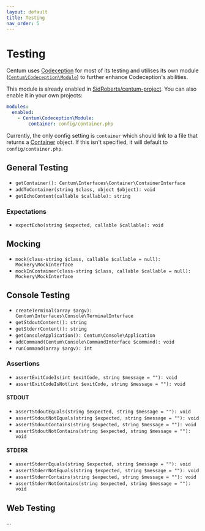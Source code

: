 ```yaml
---
layout: default
title: Testing
nav_order: 5
---
```




# Testing

Centum uses [Codeception](https://codeception.com/) for most of its testing and utilises its own module ([`Centum\Codeception\Module`](https://github.com/SidRoberts/centum/blob/development/src/Codeception/Module.php)) to further enhance Codeception's abilities.

This module is already enabled in [SidRoberts/centum-project](https://github.com/SidRoberts/centum-project).
You can also enable it in your own projects:

```yaml
modules:
  enabled:
    - Centum\Codeception\Module:
        container: config/container.php
```

Currently, the only config setting is `container` which should link to a file that returns a [Container](components/container/index.md) object.
If this isn't specified, it will default to `config/container.php`.



## General Testing

- `getContainer(): Centum\Interfaces\Container\ContainerInterface`
- `addToContainer(string $class, object $object): void`
- `getEchoContent(callable $callable): string`

### Expectations

- `expectEcho(string $expected, callable $callable): void`



## Mocking

- `mock(class-string $class, callable $callable = null): Mockery\MockInterface`
- `mockInContainer(class-string $class, callable $callable = null): Mockery\MockInterface`



## Console Testing

- `createTerminal(array $argv): Centum\Interfaces\Console\TerminalInterface`
- `getStdoutContent(): string`
- `getStderrContent(): string`
- `getConsoleApplication(): Centum\Console\Application`
- `addCommand(Centum\Console\CommandInterface $command): void`
- `runCommand(array $argv): int`

### Assertions

- `assertExitCodeIs(int $exitCode, string $message = ""): void`
- `assertExitCodeIsNot(int $exitCode, string $message = ""): void`

#### STDOUT

- `assertStdoutEquals(string $expected, string $message = ""): void`
- `assertStdoutNotEquals(string $expected, string $message = ""): void`
- `assertStdoutContains(string $expected, string $message = ""): void`
- `assertStdoutNotContains(string $expected, string $message = ""): void`

#### STDERR

- `assertStderrEquals(string $expected, string $message = ""): void`
- `assertStderrNotEquals(string $expected, string $message = ""): void`
- `assertStderrContains(string $expected, string $message = ""): void`
- `assertStderrNotContains(string $expected, string $message = ""): void`



## Web Testing

...
